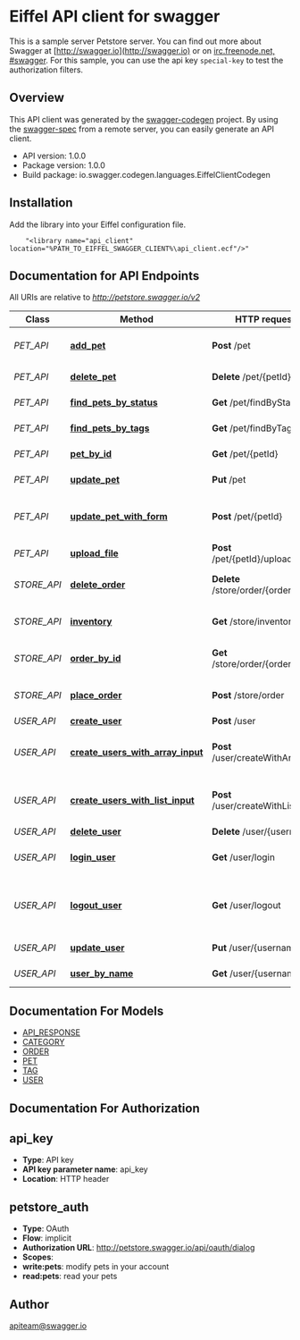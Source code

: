 # Eiffel API client for swagger

This is a sample server Petstore server.  You can find out more about Swagger at [http://swagger.io](http://swagger.io) or on [irc.freenode.net, #swagger](http://swagger.io/irc/).  For this sample, you can use the api key `special-key` to test the authorization filters.

## Overview
This API client was generated by the [swagger-codegen](https://github.com/swagger-api/swagger-codegen) project.  By using the [swagger-spec](https://github.com/swagger-api/swagger-spec) from a remote server, you can easily generate an API client.

- API version: 1.0.0
- Package version: 1.0.0
- Build package: io.swagger.codegen.languages.EiffelClientCodegen

## Installation
Add the library into your Eiffel configuration file.
```
    "<library name="api_client" location="%PATH_TO_EIFFEL_SWAGGER_CLIENT%\api_client.ecf"/>"
```

## Documentation for API Endpoints

All URIs are relative to *http://petstore.swagger.io/v2*

Class | Method | HTTP request | Description
------------ | ------------- | ------------- | -------------
*PET_API* | [**add_pet**](docs/PET_API.md#add_pet) | **Post** /pet | Add a new pet to the store
*PET_API* | [**delete_pet**](docs/PET_API.md#delete_pet) | **Delete** /pet/{petId} | Deletes a pet
*PET_API* | [**find_pets_by_status**](docs/PET_API.md#find_pets_by_status) | **Get** /pet/findByStatus | Finds Pets by status
*PET_API* | [**find_pets_by_tags**](docs/PET_API.md#find_pets_by_tags) | **Get** /pet/findByTags | Finds Pets by tags
*PET_API* | [**pet_by_id**](docs/PET_API.md#pet_by_id) | **Get** /pet/{petId} | Find pet by ID
*PET_API* | [**update_pet**](docs/PET_API.md#update_pet) | **Put** /pet | Update an existing pet
*PET_API* | [**update_pet_with_form**](docs/PET_API.md#update_pet_with_form) | **Post** /pet/{petId} | Updates a pet in the store with form data
*PET_API* | [**upload_file**](docs/PET_API.md#upload_file) | **Post** /pet/{petId}/uploadImage | uploads an image
*STORE_API* | [**delete_order**](docs/STORE_API.md#delete_order) | **Delete** /store/order/{orderId} | Delete purchase order by ID
*STORE_API* | [**inventory**](docs/STORE_API.md#inventory) | **Get** /store/inventory | Returns pet inventories by status
*STORE_API* | [**order_by_id**](docs/STORE_API.md#order_by_id) | **Get** /store/order/{orderId} | Find purchase order by ID
*STORE_API* | [**place_order**](docs/STORE_API.md#place_order) | **Post** /store/order | Place an order for a pet
*USER_API* | [**create_user**](docs/USER_API.md#create_user) | **Post** /user | Create user
*USER_API* | [**create_users_with_array_input**](docs/USER_API.md#create_users_with_array_input) | **Post** /user/createWithArray | Creates list of users with given input array
*USER_API* | [**create_users_with_list_input**](docs/USER_API.md#create_users_with_list_input) | **Post** /user/createWithList | Creates list of users with given input array
*USER_API* | [**delete_user**](docs/USER_API.md#delete_user) | **Delete** /user/{username} | Delete user
*USER_API* | [**login_user**](docs/USER_API.md#login_user) | **Get** /user/login | Logs user into the system
*USER_API* | [**logout_user**](docs/USER_API.md#logout_user) | **Get** /user/logout | Logs out current logged in user session
*USER_API* | [**update_user**](docs/USER_API.md#update_user) | **Put** /user/{username} | Updated user
*USER_API* | [**user_by_name**](docs/USER_API.md#user_by_name) | **Get** /user/{username} | Get user by user name


## Documentation For Models

 - [API_RESPONSE](docs/API_RESPONSE.md)
 - [CATEGORY](docs/CATEGORY.md)
 - [ORDER](docs/ORDER.md)
 - [PET](docs/PET.md)
 - [TAG](docs/TAG.md)
 - [USER](docs/USER.md)


## Documentation For Authorization


## api_key

- **Type**: API key 
- **API key parameter name**: api_key
- **Location**: HTTP header

## petstore_auth

- **Type**: OAuth
- **Flow**: implicit
- **Authorization URL**: http://petstore.swagger.io/api/oauth/dialog
- **Scopes**: 
 - **write:pets**: modify pets in your account
 - **read:pets**: read your pets


## Author

apiteam@swagger.io

